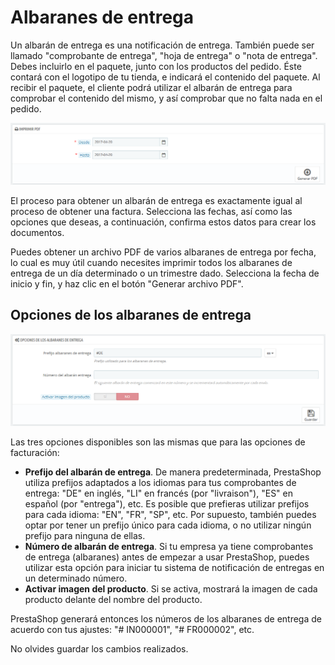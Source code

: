 # Albaranes de entrega

Un albarán de entrega es una notificación de entrega. También puede ser llamado "comprobante de entrega", "hoja de entrega" o "nota de entrega".  
Debes incluirlo en el paquete, junto con los productos del pedido. Éste contará con el logotipo de tu tienda, e indicará el contenido del paquete. Al recibir el paquete, el cliente podrá utilizar el albarán de entrega para comprobar el contenido del mismo, y así comprobar que no falta nada en el pedido.

![](../../../.gitbook/assets/54264984.png)

El proceso para obtener un albarán de entrega es exactamente igual al proceso de obtener una factura. Selecciona las fechas, así como las opciones que deseas, a continuación, confirma estos datos para crear los documentos.

Puedes obtener un archivo PDF de varios albaranes de entrega por fecha, lo cual es muy útil cuando necesites imprimir todos los albaranes de entrega de un día determinado o un trimestre dado. Selecciona la fecha de inicio y fin, y haz clic en el botón "Generar archivo PDF".

## Opciones de los albaranes de entrega <a id="Albaranesdeentrega-Opcionesdelosalbaranesdeentrega"></a>

![](../../../.gitbook/assets/54264986.png)

Las tres opciones disponibles son las mismas que para las opciones de facturación:

* **Prefijo del albarán de entrega**. De manera predeterminada, PrestaShop utiliza prefijos adaptados a los idiomas para tus comprobantes de entrega: "DE" en inglés, "LI" en francés \(por "livraison"\), "ES" en español \(por "entrega"\), etc. Es posible que prefieras utilizar prefijos para cada idioma: "EN", "FR", "SP", etc. Por supuesto, también puedes optar por tener un prefijo único para cada idioma, o no utilizar ningún prefijo para ninguna de ellas.
* **Número de albarán de entrega**. Si tu empresa ya tiene comprobantes de entrega \(albaranes\) antes de empezar a usar PrestaShop, puedes utilizar esta opción para iniciar tu sistema de notificación de entregas en un determinado número.
* **Activar imagen del producto**. Si se activa, mostrará la imagen de cada producto delante del nombre del producto.

PrestaShop generará entonces los números de los albaranes de entrega de acuerdo con tus ajustes: "\# IN000001", "\# FR000002", etc.

No olvides guardar los cambios realizados.

